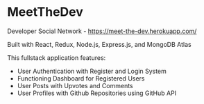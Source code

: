 # MeetTheDev

Developer Social Network - https://meet-the-dev.herokuapp.com/

Built with React, Redux, Node.js, Express.js, and MongoDB Atlas

This fullstack application features:

- User Authentication with Register and Login System
- Functioning Dashboard for Registered Users
- User Posts with Upvotes and Comments
- User Profiles with Github Repositories using GitHub API
